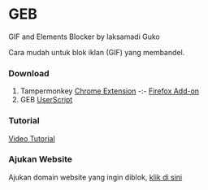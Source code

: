 # GEB
GIF and Elements Blocker by laksamadi Guko

Cara mudah untuk blok iklan (GIF) yang membandel. 

### Download
1. Tampermonkey [Chrome Extension](https://chrome.google.com/webstore/detail/tampermonkey/dhdgffkkebhmkfjojejmpbldmpobfkfo) -:- [Firefox Add-on](https://addons.mozilla.org/en-US/firefox/addon/tampermonkey/)
2. GEB [UserScript](https://raw.githubusercontent.com/laksa19/GEB/master/geb.user.js)

### Tutorial
[Video Tutorial](https://drive.google.com/file/d/1BiKSNVJ-O56PwSg0qYzfmTDAhC5k2Vnq/view?usp=sharing)

### Ajukan Website
Ajukan domain website yang ingin diblok, [klik di sini](https://github.com/laksa19/GEB/issues/1)

